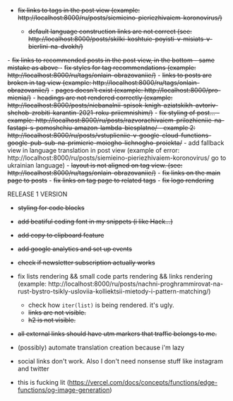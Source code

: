 - <del>fix links to tags in the post view (example: http://localhost:8000/ru/posts/siemieino-pieriezhivaiem-koronovirus/)
  - default language construction links are not correct (see: http://localhost:8000/posts/skilki-koshtuie-poyisti-v-misiats-v-bierlini-na-dvokh/)
</del>
- <del>fix links to recommended posts in the post view, in the bottom
  - same mistake as above
</del>
- <del>fix styles for tag recommendations (example: http://localhost:8000/ru/tags/onlain-obrazovaniie/)</del>
- <del>links to posts are broken in tag view (example: http://localhost:8000/ru/tags/onlain-obrazovaniie/)</del>
- <del>pages doesn't exist (example: http://localhost:8000/pro-mienia/)</del>
- <del>headings are not rendered correctly (example: http://localhost:8000/posts/niebanalnii-spisok-knigh-aziatskikh-avtoriv-shchob-zrobiti-karantin-2021-roku-priiemnishim/)</del>
- <del>fix styling of post... 
  - example: http://localhost:8000/ru/posts/razvorachivaiem-prilozhieniie-na-fastapi-s-pomoshchiu-amazon-lambda-biesplatno/
  - example 2: http://localhost:8000/ru/posts/vstuplieniie-v-google-cloud-functions-google-pub-sub-na-primierie-moiegho-lichnogho-proiekta/</del>
- add fallback view in language translation in post view (example of error: http://localhost:8000/ru/posts/siemieino-pieriezhivaiem-koronovirus/ go to ukrainian language)
- <del>layout is not aligned on tag view. (see: http://localhost:8000/ru/tags/onlain-obrazovaniie/)</del>
- <del>fix links on the main page to posts</del>
- <del>fix links on tag page to related tags</del>
- <del>fix logo rendering</del>

RELEASE 1 VERSION 


- <del>styling for code blocks</del>
- <del>add beatiful coding font in my snippets (i like Hack...)</del>
- <del>add copy to clipboard feature</del>
- <del>add google analytics and set up events</del>
- <del>check if newsletter subscription actually works </del>


- fix lists rendering && small code parts rendering && links rendering (example: http://localhost:8000/ru/posts/nachni-proghrammirovat-na-rust-bystro-tsikly-usloviia-kolliektsii-mietody-i-pattern-matching/)
  - check how `iter(list)` is being rendered. it's ugly.
  - <del>links are not visible.</del> 
  - <del>h2 is not visible.</del>
- <del>all external links should have utm markers that traffic belongs to me.</del>
- (possibly) automate translation creation because i'm lazy 
- social links don't work. Also I don't need nonsense stuff like instagram and twitter
- this is fucking lit (https://vercel.com/docs/concepts/functions/edge-functions/og-image-generation)